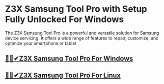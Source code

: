 # Z3X Samsung Tool Pro with Setup Fully Unlocked For Windows


The Z3X Samsung Tool Pro is a powerful and versatile solution for Samsung device servicing. It offers a wide range of features to repair, customize, and optimize your smartphone or tablet


## [🚀🎉✔Z3X Samsung Tool Pro For Windows](https://tinyurl.com/ycx9cmnc)

## [🚀🎉✔Z3X Samsung Tool Pro For Linux](https://tinyurl.com/ycx9cmnc)

